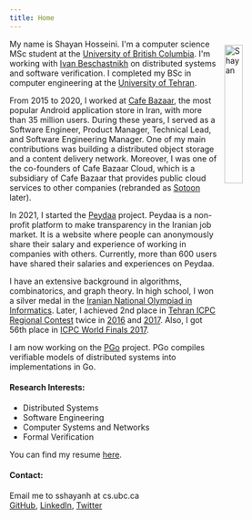 ```yaml
---
title: Home 
---
```


<img style="display: inline-block; float:right; margin: 10px 0px 0px 10px;" height="25%" width="25%" src="/shayan2.jpg" alt="Shayan" />

My name is Shayan Hosseini. I'm a computer science MSc student at the
[University of British Columbia](https://www.ubc.ca/). I'm working with [Ivan
Beschastnikh](https://www.cs.ubc.ca/~bestchai/) on distributed systems and
software verification. I completed my BSc in computer engineering at the
[University of Tehran](http://ut.ac.ir/en).

From 2015 to 2020, I worked at [Cafe Bazaar](https://cafebazaar.ir/app?l=en), the
most popular Android application store in Iran, with more than 35 million
users. During these years, I served as a Software Engineer, Product Manager,
Technical Lead, and Software Engineering Manager. One of my main contributions
was building a distributed object storage and a content delivery network.
Moreover, I was one of the co-founders of Cafe Bazaar Cloud, which is a
subsidiary of Cafe Bazaar that provides public cloud services to other companies
(rebranded as [Sotoon](https://sotoon.ir/) later).

In 2021, I started the [Peydaa](https://peydaa.ir/) project. Peydaa is a
non-profit platform to make transparency in the Iranian job market. It is a
website where people can anonymously share their salary and experience of
working in companies with others. Currently, more than 600 users have shared
their salaries and experiences on Peydaa.

I have an extensive background in algorithms, combinatorics, and graph theory.
In high school, I won a silver medal in the [Iranian National Olympiad in
Informatics](http://inoi.ir/). Later, I achieved 2nd place in [Tehran ICPC
Regional Contest](https://icpc.ir/) twice in
[2016](http://icpc.sharif.edu/acmicpc16/scoreboard/) and
[2017](http://icpc.sharif.edu/acmicpc17/scoreboard/). Also, I got 56th place in
[ICPC World Finals 2017](https://icpc.global/community/results-2017).

I am now working on the [PGo](https://github.com/UBC-NSS/pgo) project. PGo
compiles verifiable models of distributed systems into implementations in Go.

#### Research Interests:

*   Distributed Systems
*   Software Engineering
*   Computer Systems and Networks
*   Formal Verification

You can find my resume [here](/shayan-resume.pdf).

#### Contact:

Email me to sshayanh at cs.ubc.ca\
[GitHub](https://github.com/shayanh), [LinkedIn](https://www.linkedin.com/in/shayan-hosseini), [Twitter](https://twitter.com/seshayanh)
